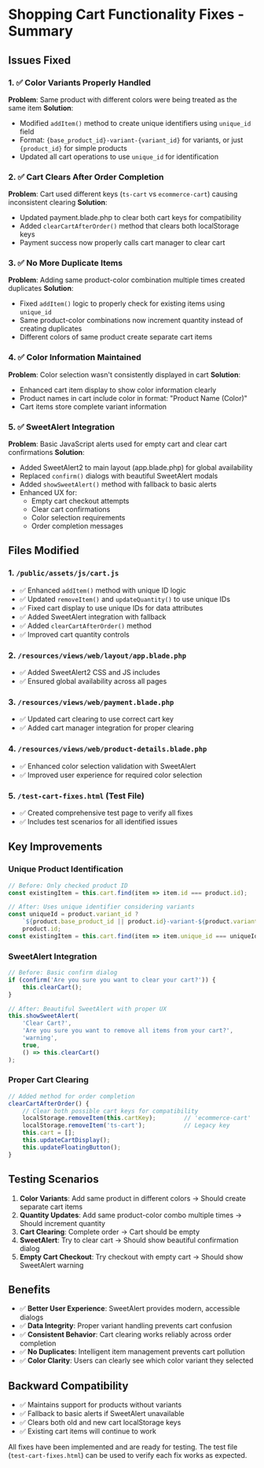 # Shopping Cart Functionality Fixes - Summary

## Issues Fixed

### 1. ✅ Color Variants Properly Handled
**Problem**: Same product with different colors were being treated as the same item
**Solution**: 
- Modified `addItem()` method to create unique identifiers using `unique_id` field
- Format: `{base_product_id}-variant-{variant_id}` for variants, or just `{product_id}` for simple products
- Updated all cart operations to use `unique_id` for identification

### 2. ✅ Cart Clears After Order Completion  
**Problem**: Cart used different keys (`ts-cart` vs `ecommerce-cart`) causing inconsistent clearing
**Solution**:
- Updated payment.blade.php to clear both cart keys for compatibility
- Added `clearCartAfterOrder()` method that clears both localStorage keys
- Payment success now properly calls cart manager to clear cart

### 3. ✅ No More Duplicate Items
**Problem**: Adding same product-color combination multiple times created duplicates
**Solution**:
- Fixed `addItem()` logic to properly check for existing items using `unique_id`
- Same product-color combinations now increment quantity instead of creating duplicates
- Different colors of same product create separate cart items

### 4. ✅ Color Information Maintained
**Problem**: Color selection wasn't consistently displayed in cart
**Solution**:
- Enhanced cart item display to show color information clearly
- Product names in cart include color in format: "Product Name (Color)"
- Cart items store complete variant information

### 5. ✅ SweetAlert Integration
**Problem**: Basic JavaScript alerts used for empty cart and clear cart confirmations
**Solution**:
- Added SweetAlert2 to main layout (app.blade.php) for global availability
- Replaced `confirm()` dialogs with beautiful SweetAlert modals
- Added `showSweetAlert()` method with fallback to basic alerts
- Enhanced UX for:
  - Empty cart checkout attempts
  - Clear cart confirmations
  - Color selection requirements
  - Order completion messages

## Files Modified

### 1. `/public/assets/js/cart.js`
- ✅ Enhanced `addItem()` method with unique ID logic
- ✅ Updated `removeItem()` and `updateQuantity()` to use unique IDs
- ✅ Fixed cart display to use unique IDs for data attributes
- ✅ Added SweetAlert integration with fallback
- ✅ Added `clearCartAfterOrder()` method
- ✅ Improved cart quantity controls

### 2. `/resources/views/web/layout/app.blade.php`
- ✅ Added SweetAlert2 CSS and JS includes
- ✅ Ensured global availability across all pages

### 3. `/resources/views/web/payment.blade.php`
- ✅ Updated cart clearing to use correct cart key
- ✅ Added cart manager integration for proper clearing

### 4. `/resources/views/web/product-details.blade.php`
- ✅ Enhanced color selection validation with SweetAlert
- ✅ Improved user experience for required color selection

### 5. `/test-cart-fixes.html` (Test File)
- ✅ Created comprehensive test page to verify all fixes
- ✅ Includes test scenarios for all identified issues

## Key Improvements

### Unique Product Identification
```javascript
// Before: Only checked product ID
const existingItem = this.cart.find(item => item.id === product.id);

// After: Uses unique identifier considering variants
const uniqueId = product.variant_id ? 
    `${product.base_product_id || product.id}-variant-${product.variant_id}` : 
    product.id;
const existingItem = this.cart.find(item => item.unique_id === uniqueId);
```

### SweetAlert Integration
```javascript
// Before: Basic confirm dialog
if (confirm('Are you sure you want to clear your cart?')) {
    this.clearCart();
}

// After: Beautiful SweetAlert with proper UX
this.showSweetAlert(
    'Clear Cart?',
    'Are you sure you want to remove all items from your cart?',
    'warning',
    true,
    () => this.clearCart()
);
```

### Proper Cart Clearing
```javascript
// Added method for order completion
clearCartAfterOrder() {
    // Clear both possible cart keys for compatibility
    localStorage.removeItem(this.cartKey);        // 'ecommerce-cart'
    localStorage.removeItem('ts-cart');           // Legacy key
    this.cart = [];
    this.updateCartDisplay();
    this.updateFloatingButton();
}
```

## Testing Scenarios

1. **Color Variants**: Add same product in different colors → Should create separate cart items
2. **Quantity Updates**: Add same product-color combo multiple times → Should increment quantity
3. **Cart Clearing**: Complete order → Cart should be empty
4. **SweetAlert**: Try to clear cart → Should show beautiful confirmation dialog
5. **Empty Cart Checkout**: Try checkout with empty cart → Should show SweetAlert warning

## Benefits

- ✅ **Better User Experience**: SweetAlert provides modern, accessible dialogs
- ✅ **Data Integrity**: Proper variant handling prevents cart confusion
- ✅ **Consistent Behavior**: Cart clearing works reliably across order completion
- ✅ **No Duplicates**: Intelligent item management prevents cart pollution
- ✅ **Color Clarity**: Users can clearly see which color variant they selected

## Backward Compatibility

- ✅ Maintains support for products without variants
- ✅ Fallback to basic alerts if SweetAlert unavailable
- ✅ Clears both old and new cart localStorage keys
- ✅ Existing cart items will continue to work

All fixes have been implemented and are ready for testing. The test file (`test-cart-fixes.html`) can be used to verify each fix works as expected.
